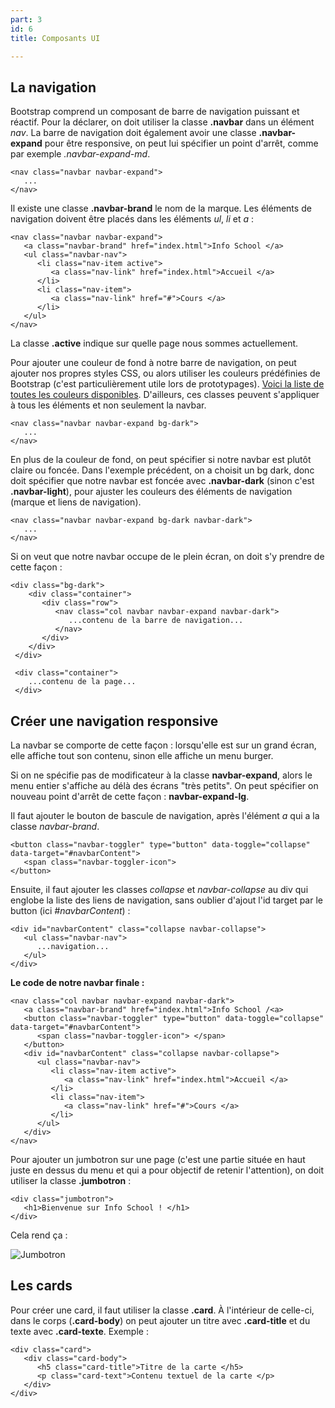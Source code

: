 ```yaml
---
part: 3
id: 6
title: Composants UI

---
```

## La navigation

Bootstrap comprend un composant de barre de navigation puissant et réactif. Pour la déclarer, on doit utiliser la classe **.navbar** dans un élément _nav_. La barre de navigation doit également avoir une classe **.navbar-expand** pour être responsive, on peut lui spécifier un point d'arrêt, comme par exemple _.navbar-expand-md_.

    <nav class="navbar navbar-expand">
       ...
    </nav>  

Il existe une classe **.navbar-brand** le nom de la marque. Les éléments de navigation doivent être placés dans les éléments _ul_, _li_ et _a_ :

    <nav class="navbar navbar-expand">
       <a class="navbar-brand" href="index.html">Info School </a>
       <ul class="navbar-nav">
          <li class="nav-item active">
             <a class="nav-link" href="index.html">Accueil </a>
          </li>
          <li class="nav-item">
             <a class="nav-link" href="#">Cours </a>
          </li>
       </ul>
    </nav>

La classe **.active** indique sur quelle page nous sommes actuellement.

Pour ajouter une couleur de fond à notre barre de navigation, on peut ajouter nos propres styles CSS, ou alors utiliser les couleurs prédéfinies de Bootstrap (c'est particulièrement utile lors de prototypages). [Voici la liste de toutes les couleurs disponibles](https://getbootstrap.com/docs/4.3/utilities/colors/#background-color). D'ailleurs, ces classes peuvent s'appliquer à tous les éléments et non seulement la navbar.

    <nav class="navbar navbar-expand bg-dark">
       ...
    </nav>

En plus de la couleur de fond, on peut spécifier si notre navbar est plutôt claire ou foncée. Dans l'exemple précédent, on a choisit un bg dark, donc doit spécifier que notre navbar est foncée avec **.navbar-dark** (sinon c'est **.navbar-light**), pour ajuster les couleurs des éléments de navigation (marque et liens de navigation).

    <nav class="navbar navbar-expand bg-dark navbar-dark">
       ...
    </nav>

Si on veut que notre navbar occupe de le plein écran, on doit s'y prendre de cette façon :

    <div class="bg-dark">
        <div class="container">
           <div class="row">
              <nav class="col navbar navbar-expand navbar-dark">
                 ...contenu de la barre de navigation...
              </nav>
           </div>
        </div>
     </div>
     
     <div class="container">
        ...contenu de la page...
     </div>
                

## Créer une navigation responsive

La navbar se comporte de cette façon : lorsqu'elle est sur un grand écran, elle affiche tout son contenu, sinon elle affiche un menu burger.

Si on ne spécifie pas de modificateur à la classe **navbar-expand**, alors le menu entier s'affiche au délà des écrans "très petits". On peut spécifier on nouveau point d'arrêt de cette façon : **navbar-expand-lg**.

Il faut ajouter le bouton de bascule de navigation, après l'élément _a_ qui a la classe _navbar-brand_.

    <button class="navbar-toggler" type="button" data-toggle="collapse" data-target="#navbarContent">
       <span class="navbar-toggler-icon">
    </button>

Ensuite, il faut ajouter les classes _collapse_ et _navbar-collapse_ au div qui englobe la liste des liens de navigation, sans oublier d'ajout l'id target par le button (ici _#navbarContent_) :

    <div id="navbarContent" class="collapse navbar-collapse">
       <ul class="navbar-nav">
          ...navigation...
       </ul>
    </div>

**Le code de notre navbar finale :**

    <nav class="col navbar navbar-expand navbar-dark">
       <a class="navbar-brand" href="index.html">Info School /<a>
       <button class="navbar-toggler" type="button" data-toggle="collapse" data-target="#navbarContent">
          <span class="navbar-toggler-icon"> </span>
       </button>
       <div id="navbarContent" class="collapse navbar-collapse">
          <ul class="navbar-nav">
             <li class="nav-item active">
                <a class="nav-link" href="index.html">Accueil </a>
             </li>
             <li class="nav-item">
                <a class="nav-link" href="#">Cours </a>
             </li>
          </ul>
       </div>
    </nav>

Pour ajouter un jumbotron sur une page (c'est une partie située en haut juste en dessus du menu et qui a pour objectif de retenir l'attention), on doit utiliser la classe **.jumbotron** :

    <div class="jumbotron">
       <h1>Bienvenue sur Info School ! </h1>
    </div>

Cela rend ça :

![Jumbotron](https://user.oc-static.com/upload/2020/04/28/15880663953011_image13.png)

## Les cards

Pour créer une card, il faut utiliser la classe **.card**. À l'intérieur de celle-ci, dans le corps (**.card-body**) on peut ajouter un titre avec **.card-title** et du texte avec **.card-texte**. Exemple :

    <div class="card">
       <div class="card-body">
          <h5 class="card-title">Titre de la carte </h5>
          <p class="card-text">Contenu textuel de la carte </p>
       </div>
    </div>
